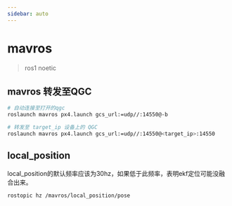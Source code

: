 ```yaml
---
sidebar: auto
---
```



# mavros

> ros1 noetic

## mavros 转发至QGC

```bash
# 自动连接至打开的qgc
roslaunch mavros px4.launch gcs_url:=udp//:14550@-b

# 转发至 target_ip 设备上的 QGC
roslaunch mavros px4.launch gcs_url:=udp//:14550@<target_ip>:14550

```

## local_position

local_position的默认频率应该为30hz，如果低于此频率，表明ekf定位可能没融合出来。

```bash
rostopic hz /mavros/local_position/pose
```

## 